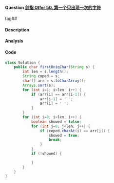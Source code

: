 #### Question [剑指 Offer 50. 第一个只出现一次的字符](https://leetcode-cn.com/problems/di-yi-ge-zhi-chu-xian-yi-ci-de-zi-fu-lcof/)

tag##



#### Description



#### Analysis





#### Code

```java
class Solution {
    public char firstUniqChar(String s) {
        int len = s.length();
        String coped = s;
        char[] arr = s.toCharArray();
        Arrays.sort(s);
        for (int i=1; i<len; i++) {
            if (arr[i] == arr[i-1]) {
                arr[i-1] = ' ';
                arr[i] = ' ';
            }
        }
        for (int i=0; i<len; i++) {
            boolean showed = false;
            for (int j=0; j<len; j++) {
                if (coped.charAt(i) == arr[j]) {
                    showed = true;
                    break;
                }
            }
            if (!showed) {
                
            }
        }
    }
}
```







